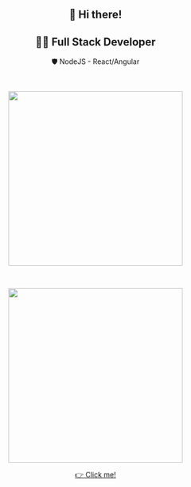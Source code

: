 <h2 align='center'> 👋 Hi there! </h2>

<h2 align='center'> 👨‍💻 Full Stack Developer </h2> 
<p align='center'>
 🛡 NodeJS - React/Angular
</p>

<br/>
<p align='center'>
  <a href="#"><img src="https://github-readme-stats.vercel.app/api?username=moluh&show_icons=true&theme=midnight-purple&count_private=true" width="350"></a>
</p>  
<br/>

<p align='center'>
  <a href="#"><img src="https://github-readme-stats.vercel.app/api/top-langs/?username=moluh&layout=compact&show_icons=true&theme=midnight-purple" width="350"></a>
</p> 

<p align='center'>
  <a href="https://morettilucas.com.ar" target="_blank"> 👉 Click me! </a>
</p>
